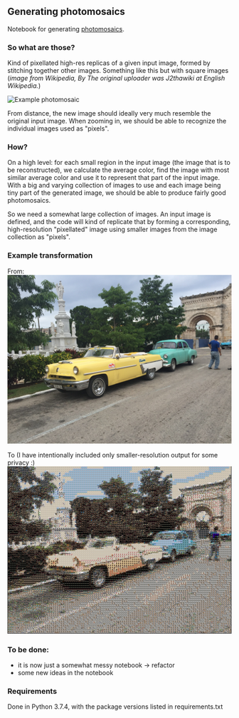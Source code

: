 ## Generating photomosaics

Notebook for generating [photomosaics](https://en.wikipedia.org/wiki/Photographic_mosaic).

### So what are those? 

Kind of pixellated high-res replicas of a given input image, formed by stitching together other images. Something like this but with square images (*image from Wikipedia, By The original uploader was J2thawiki at English Wikipedia.*)

![Example photomosaic](https://upload.wikimedia.org/wikipedia/commons/thumb/2/21/Mosaicr_seagull.jpg/1280px-Mosaicr_seagull.jpg)

From distance, the new image should ideally very much resemble the original input image. When zooming in, we should be able to recognize the individual images used as "pixels".


### How?

On a high level: for each small region in the input image (the image that is to be reconstructed), we calculate the average color, find the image with most similar average color and use it to represent that part of the input image. With a big and varying collection of images to use and each image being tiny part of the generated image, we should be able to produce fairly good photomosaics.

So we need a somewhat large collection of images. An input image is defined, and the code will kind of replicate that by forming a corresponding, high-resolution "pixellated" image using smaller images from the image collection as "pixels".


### Example transformation

From:
![Input image](./static/source.png)

To (I have intentionally included only smaller-resolution output for some privacy :)
![Input image](./static/result.png)

### To be done:

 - it is now just a somewhat messy notebook -> refactor
 - some new ideas in the notebook


### Requirements

Done in Python 3.7.4, with the package versions listed in requirements.txt